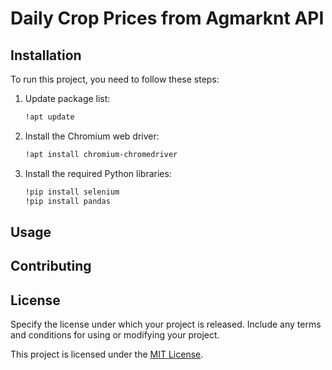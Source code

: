 # Daily Crop Prices from Agmarknt API


## Installation

To run this project, you need to follow these steps:

1. Update package list:

    ```bash
    !apt update
    ```

2. Install the Chromium web driver:

    ```bash
    !apt install chromium-chromedriver
    ```

3. Install the required Python libraries:

    ```bash
    !pip install selenium
    !pip install pandas
    ```

## Usage



## Contributing



## License

Specify the license under which your project is released. Include any terms and conditions for using or modifying your project.

This project is licensed under the [MIT License](LICENSE).
